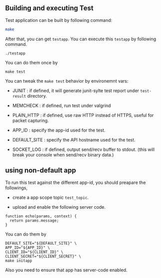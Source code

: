 ## Building and executing Test

Test application can be built by following command:

```sh
make
```

After that, you can get `testapp`. You can execute this `testapp` by
following command.

```
./testapp
```

You can do them once by
```
make test
```

You can tweak the `make test` behavior by environemnt vars:

- JUNIT : if defined, it will generate junit-sylte test report under `test-result` directory.

- MEMCHECK : if defined, run test under valgrind

- PLAIN_HTTP : if defined, use raw HTTP instead of HTTPS, useful for packet capturing.

- APP_ID : specify the app-id used for the test.

- DEFAULT_SITE : specify the API hostname used for the test.

- SOCKET_LOG : if defined, output send/recv buffer to stdout. (this will break your console when send/recv binary data.)

## using non-default app

To run this test against the different app-id, you should preapare the followings,

- create a app scope topic `test_topic`.

- upload and enable the following server code.

```
function echo(params, context) {
  return params.message;
}
```

You can do them by
```
DEFAULT_SITE="${DEFAULT_SITE}" \
APP_ID="${APP_ID}" \
CLIENT_ID="${CLIENT_ID}" \
CLIENT_SECRET="${CLIENT_SECRET}" \
make initapp
```

Also you need to ensure that app has server-code enabled.